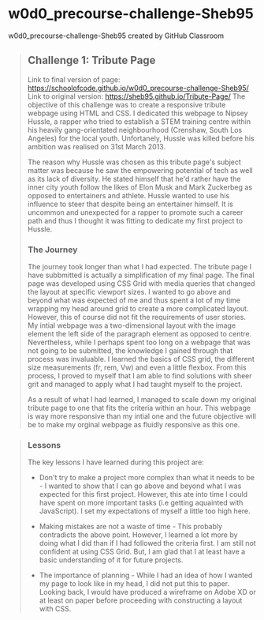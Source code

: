 # w0d0_precourse-challenge-Sheb95
w0d0_precourse-challenge-Sheb95 created by GitHub Classroom


>## Challenge 1: Tribute Page
>
> Link to final version of page: https://schoolofcode.github.io/w0d0_precourse-challenge-Sheb95/
> Link to original version: https://sheb95.github.io/Tribute-Page/
> The objective of this challenge was to create a responsive tribute webpage using HTML and CSS. I dedicated this webpage to Nipsey Hussle, a rapper who tried to establish a STEM training centre within his heavily gang-orientated neighbourhood (Crenshaw, South Los Angeles) for the local youth. Unfortanely, Hussle was killed before his ambition was realised on 31st March 2013.
>
>The reason why Hussle was chosen as this tribute page's subject matter was because he saw the empowering potential of tech as well as its lack of diversity. He stated himself that he'd rather have the inner city youth follow the likes of Elon Musk and Mark Zuckerbeg as opposed to entertainers and athlete. Hussle wanted to use his influence to steer that despite being an entertainer himself. It is uncommon and unexpected for a rapper to promote such a career path and thus I thought it was fitting to dedicate my first project to Hussle.
>
>### The Journey
>The journey took longer than what I had expected. The tribute page I have subbmitted is actually a simplification of my final page. The final page was developed using CSS Grid with media queries that changed the layout at specific viewport sizes. I wanted to go above and beyond what was expected of me and thus spent a lot of my time wrapping my head around grid to create a more complicated layout. However, this of course did not fit the requirements of user stories. My intial webpage was a two-dimensional layout with the image element the left side of the paragraph element as opposed to centre. Nevertheless, while I perhaps spent too long on a webpage that was not going to be submitted, the knowledge I gained through that process was invaluable. I learned the basics of CSS grid, the different size measurements (fr, rem, Vw) and even a little flexbox. From this process, I proved to myself that I am able to find solutions with sheer grit and managed to apply what I had taught myself to the project.
> 
>As a result of what I had learned, I managed to scale down my original tribute page to one that fits the criteria within an hour. This webpage is way more responsive than my intial one and the future objective will be to make my orginal webpage as fluidly responsive as this one. 



>### Lessons
>The key lessons I have learned during this project are:
>*  Don't try to make a project more complex than what it needs to be - I wanted to show that I can go above and beyond what I was expected for this first project. However, this ate into time I could have spent on more important tasks (i.e getting aquainted with JavaScript). I set my expectations of myself a little too high here.
>
>*  Making mistakes are not a waste of time - This probably contradicts the above point. However, I learned a lot more by doing what I did than if I had followed the criteria first. I am still not confident at using CSS Grid. But, I am glad that I at least have a basic understanding of it for future projects.
>
>* The importance of planning - While I had an idea of how I wanted my page to look like in my head, I did not put this to paper. Looking back, I would have produced a wireframe on Adobe XD or at least on paper before proceeding with constructing a layout with CSS. 

